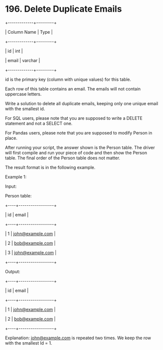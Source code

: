 # 196. Delete Duplicate Emails

+-------------+---------+

| Column Name | Type |

+-------------+---------+

| id | int |

| email | varchar |

+-------------+---------+

id is the primary key (column with unique values) for this table.

Each row of this table contains an email. The emails will not contain uppercase letters.

Write a solution to delete all duplicate emails, keeping only one unique email with the smallest id.

For SQL users, please note that you are supposed to write a DELETE statement and not a SELECT one.

For Pandas users, please note that you are supposed to modify Person in place.

After running your script, the answer shown is the Person table. The driver will first compile and run your piece of code and then show the Person table. The final order of the Person table does not matter.

The result format is in the following example.

Example 1:

Input:

Person table:

+----+------------------+

| id | email |

+----+------------------+

| 1 | john@example.com |

| 2 | bob@example.com |

| 3 | john@example.com |

+----+------------------+

Output:

+----+------------------+

| id | email |

+----+------------------+

| 1 | john@example.com |

| 2 | bob@example.com |

+----+------------------+

Explanation: john@example.com is repeated two times. We keep the row with the smallest Id = 1.
